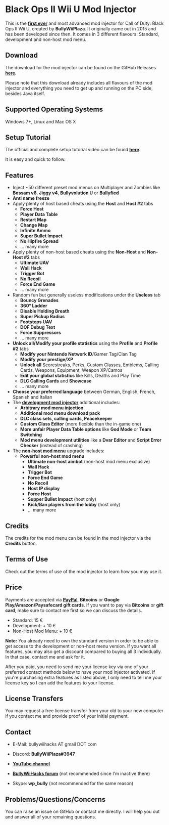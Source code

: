 # Black Ops II Wii U Mod Injector

This is the **[first ever](https://www.youtube.com/watch?v=crrO40OwvHo)** and most advanced mod injector for Call of Duty: Black Ops II Wii U, created by **BullyWiiPlaza**. It originally came out in 2015 and has been developed since then. It comes in 3 different flavours: Standard, development and non-host mod menu.

## Download

The download for the mod injector can be found on the GitHub Releases [**here**](https://github.com/BullyWiiPlaza/Black-Ops-II-WiiU-Mod-Injector/releases/latest).

Please note that this download already includes all flavours of the mod injector and everything you need to get up and running on the PC side, besides Java itself.

## Supported Operating Systems

Windows 7+, Linux and Mac OS X

## Setup Tutorial

The official and complete setup tutorial video can be found **[here](https://www.youtube.com/watch?v=OYDzD_j0LrA)**.

It is easy and quick to follow.

## Features

* Inject ~50 different preset mod menus on Multiplayer and Zombies like **[Bossam v6](https://www.youtube.com/watch?v=fx18vi2b7ZQ)**, [**Jiggy v4**](https://www.youtube.com/watch?v=p9xVG3UjBGY), **[Bullyvolution U](https://www.youtube.com/watch?v=yFn5a7GbIIg)** or **[Bullyfied](https://www.youtube.com/watch?v=4MBgMiHxt2o)**
* **Anti name freeze**
* Apply plenty of host based cheats using the **Host** and **Host #2** tabs
  * **Force Host**
  * **Player Data Table**
  * **Restart Map**
  * **Change Map**
  * **Infinite Ammo**
  * **Super Bullet Impact**
  * **No Hipfire Spread**
  * ... many more
* Apply plenty of non-host based cheats using the **Non-Host** and **Non-Host #2** tabs
  * **Ultimate UAV**
  * **Wall Hack**
  * **Trigger Bot**
  * **No Recoil**
  * **Force End Game**
  * ... many more
* Random fun but generally useless modifications under the **Useless** tab
  * **Bouncy Grenades**
  * **360° Ladder**
  * **Disable Holding Breath**
  * **Super Pickup Radius**
  * **Footsteps UAV**
  * **DOF Debug Text**
  * **Force Suppressors**
  * ... many more
* **Unlock all/Modify your profile statistics** using the **Profile** and **Profile #2** tabs
  * **Modify your Nintendo Network ID**/Gamer Tag/Clan Tag
  * **Modify your prestige/XP**
  * **Unlock all** Scorestreaks, Perks, Custom Classes, Emblems, Calling Cards, Weapons, Equipment, Weapon XP/Camos
  * **Edit your global statistics** like Kills, Deaths and Play Time
  * **DLC Calling Cards** and **Showcase**
  * ... many more
* **Choose your preferred language** between German, English, French, Spanish and Italian
* The **[development mod injector](https://www.youtube.com/watch?v=sxSVdW9f8MM)** additional includes:
  * **Arbitrary mod menu injection**
  * **Additional mod menu download pack**
  * **DLC class sets, calling cards, Peacekeeper**
  * **Custom Class Editor** (more flexible than the in-game one)
  * **More unfair Player Data Table options** like **God Mode** or **Team Switching**
  * **Mod menu development utilities** like a **Dvar Editor** and **Script Error Checker** (instead of crashing)
* The **[non-host mod menu](https://www.youtube.com/watch?v=0MwHJ_njjKs)** upgrade includes:
  * **Powerful non-host mod menu**
    * **Ultimate non-host aimbot** (non-host mod menu exclusive)
    * **Wall Hack**
    * **Trigger Bot**
    * **Force End Game**
    * **No Recoil**
    * **Host IP display**
    * **Force Host**
    * **Supper Bullet Impact** (host only)
    * **Kick/Ban players from the lobby** (host only)
    * ... many more

## Credits

The credits for the mod menu can be found in the mod injector via the **Credits** button.

## Terms of Use

Check out the terms of use of the mod injector to learn how you may use it.

## **Price**

Payments are accepted via **[PayPal](https://www.paypal.me/bullywiiplaza)**, **Bitcoins** or **Google Play/Amazon/Paysafecard gift cards**. If you want to pay via **Bitcoins** or **gift card**, make sure to contact me first so we can discuss the details.

* Standard: 15 €
* Development: + 10 €
* Non-Host Mod Menu: + 10 €

**Note:** You already need to own the standard version in order to be able to get access to the development or non-host menu version. If you want all features, you may also get a discount compared to buying all 3 individually. In that case, contact me and ask for it.

After you paid, you need to send me your license key via one of your preferred contact methods below to have your mod injector activated. If you're purchasing extra features as listed above, I only need to tell me your license key so I can add the features to your license.

## License Transfers

You may request a free license transfer from your old to your new computer if you contact me and provide proof of your initial payment.

## Contact

* E-Mail: bullywiihacks AT gmail DOT com
* Discord: **BullyWiiPlaza#3947**

* **[YouTube channel](https://www.youtube.com/user/BullyWiiPlaza)**
* **[BullyWiiHacks forum](https://bullywiihacks.forumotion.com/u1)** (not recommended since I'm inactive there)
* Skype: **wp_bully** (not recommended for the same reason)

## Problems/Questions/Concerns

You can raise an issue on GitHub or contact me directly. I will help you out and answer all of your remaining questions.
